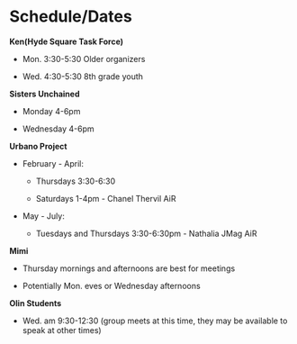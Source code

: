 # **Schedule/Dates** 

**Ken(Hyde Square Task Force)**

- Mon. 3:30-5:30 Older organizers

- Wed. 4:30-5:30 8th grade youth

  

**Sisters Unchained**

- Monday 4-6pm 

- Wednesday 4-6pm

**Urbano Project**

- February - April:

  - Thursdays 3:30-6:30 

  - Saturdays 1-4pm - Chanel Thervil AiR

- May - July:
  -  Tuesdays and Thursdays 3:30-6:30pm - Nathalia JMag AiR

**Mimi** 

- Thursday mornings and afternoons are best for meetings

- Potentially Mon. eves or Wednesday afternoons 

**Olin Students** 

- Wed. am 9:30-12:30 (group meets at this time, they may be available to speak at other times)